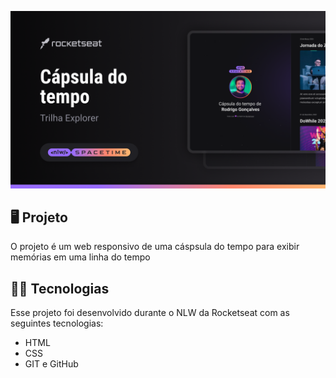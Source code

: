 <p aling="center">
  <img src=".github/preview.png" alt="Demonstração do projeto" witdh="100%" />
<p>

## 🖥️ Projeto
O projeto é um web responsivo de uma cáspsula do tempo para exibir memórias em uma linha do tempo

## 👨‍💻 Tecnologias
Esse projeto foi desenvolvido durante o NLW da Rocketseat com as seguintes tecnologias:

- HTML
- CSS
- GIT e GitHub
